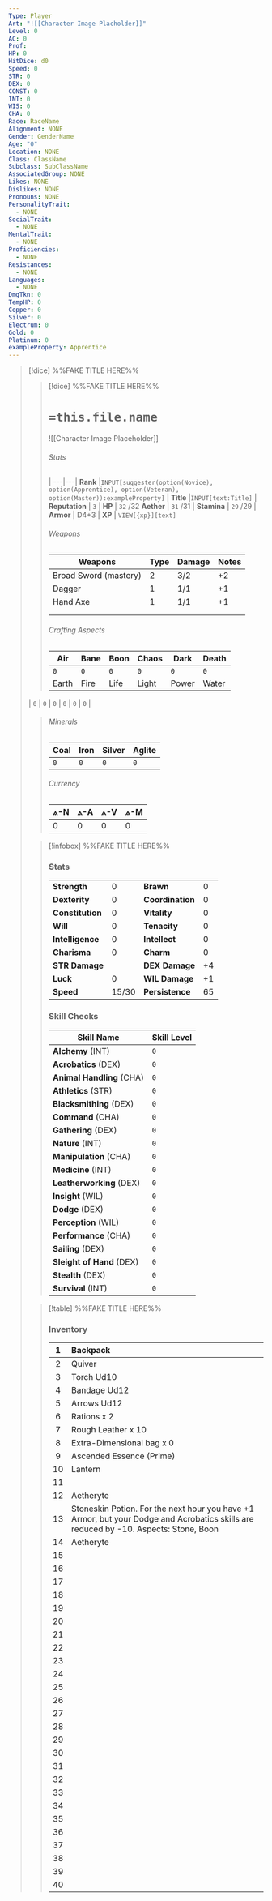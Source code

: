 ```yaml
---
Type: Player
Art: "![[Character Image Placholder]]"
Level: 0
AC: 0
Prof: 
HP: 0
HitDice: d0
Speed: 0
STR: 0
DEX: 0
CONST: 0
INT: 0
WIS: 0
CHA: 0
Race: RaceName
Alignment: NONE
Gender: GenderName
Age: "0"
Location: NONE
Class: ClassName
Subclass: SubClassName
AssociatedGroup: NONE
Likes: NONE
Dislikes: NONE
Pronouns: NONE
PersonalityTrait:
  - NONE
SocialTrait:
  - NONE
MentalTrait:
  - NONE
Proficiencies:
  - NONE
Resistances:
  - NONE
Languages:
  - NONE
DmgTkn: 0
TempHP: 0
Copper: 0
Silver: 0
Electrum: 0
Gold: 0
Platinum: 0
exampleProperty: Apprentice
---
```

>[!dice] %%FAKE TITLE HERE%%
>> [!dice] %%FAKE TITLE HERE%%  
>> # `=this.file.name`
>> ![[Character Image Placeholder]]
>> ###### Stats
>>  |
>> ---|---|
>> **Rank** |`INPUT[suggester(option(Novice), option(Apprentice), option(Veteran), option(Master)):exampleProperty]` |
>>  **Title** |`INPUT[text:Title]` |
>> **Reputation** | `3` |
>>  **HP** | `32` /32
>> **Aether** | `31` /31 |
>> **Stamina** | `29` /29 |
>> **Armor** | D4+3  |
>> **XP** | `VIEW[{xp}][text]`
>>
>> ###### Weapons
>>| **Weapons** | **Type** | **Damage** | **Notes** |
>>| ---------------------- | ---------------- | --------------- | ------------- |
>>| Broad Sword (mastery)  | 2                | 3/2             | +2              |
>>| Dagger                 | 1                | 1/1             | +1              |
>>|Hand Axe               | 1                | 1/1             | +1              |
>>|                        |                  |                 |                 |
>>|                        |                  |                 |                 |
>> ###### Crafting Aspects
>>| Air   | Bane | Boon | Chaos | Dark  | Death |
>>| ----- | ---- | ---- | ----- | ----- | ----- |
>>| `0`   | `0`  | `0`  | `0`   | `0`   | `0`   |
>>| Earth | Fire | Life | Light | Power | Water |
>| `0`   | `0`  | `0`  | `0`   | `0`   | `0`   |
>>###### Minerals
>>
>>| Coal | Iron | Silver | Aglite |
>>| ---- | ---- | ------ | ------ |
>>| `0`  | `0`  | `0`    | `0`    |
>>  ###### Currency
>>| **⟑-N**         | **⟑-A**         | **⟑-V**         | **⟑-M**         |
>>| -------------- | -------------- | ------------ | ---------------- |
>>| 0 | 0 | 0 | 0 |
>
>>[!infobox] %%FAKE TITLE HERE%%
>> ### Stats
>> |        |         |            |            |
>>| ---- | ---- | ------ | ------ |
>>| **Strength**     | 0 | **Brawn**        | 0 |
>>| **Dexterity**    | 0 | **Coordination** | 0 |
>>| **Constitution** | 0 | **Vitality**     | 0 |
>>| **Will**         | 0 | **Tenacity**     |0|
>>| **Intelligence** | 0 | **Intellect**    | 0 |
>>| **Charisma**     | 0 | **Charm**        | 0 |
>>| **STR Damage**   |   | **DEX Damage**   |+4  |
>>| **Luck**        | 0 |  **WIL Damage**  | +1 |
>>|     **Speed**   | 15/30| **Persistence** | 65|
>> ### Skill Checks
>>| **Skill Name**                | **Skill Level** |
>>| ------------------------- | ----------- |
>>| **Alchemy** (INT)         | `0`           |
>>| **Acrobatics** (DEX)      | `0`           |
>>| **Animal Handling** (CHA) | `0`           |
>>| **Athletics** (STR)       | `0`           |
>>| **Blacksmithing** (DEX)   | `0`           |
>>| **Command** (CHA)         | `0`           |
>>| **Gathering** (DEX)       | `0`           |
>>|**Nature** (INT)          | `0`           |
>>| **Manipulation** (CHA)    | `0`           |
>>| **Medicine** (INT)        | `0`           |
>>| **Leatherworking** (DEX)  | `0`           |
>>| **Insight** (WIL)         | `0`           |
>>| **Dodge** (DEX)           | `0`           |
>>| **Perception** (WIL)      | `0`           |
>>| **Performance** (CHA)     | `0`           |
>>| **Sailing** (DEX)         | `0`           |
>>| **Sleight of Hand** (DEX) | `0`           |
>>| **Stealth** (DEX)         | `0`           |
>>| **Survival** (INT)        | `0`           |
>
>>[!table] %%FAKE TITLE HERE%%
>> ### Inventory
>>|  1  | Backpack                                                                                                                             |
>>| :-: | :----------------------------------------------------------------------------------------------------------------------------------- |
>>|  2  | Quiver                                                                                                                               |
>>|  3  | Torch Ud10                                                                                                                           |
>>|  4  | Bandage Ud12                                                                                                                         |
>>|  5  | Arrows Ud12                                                                                                                          |
>>|  6  | Rations x 2                                                                                                                          |
>>|  7  | Rough Leather x 10                                                                                                                   |
>>|  8  | Extra-Dimensional bag x 0                                                                                                            |
>>|  9  | Ascended Essence (Prime)                                                                                                             |
>>| 10  | Lantern                                                                                                                              |
>>| 11  |                                                                                                                                      |
>>| 12  | Aetheryte                                                                                                                            |
>>| 13  | Stoneskin Potion. For the next hour you have +1 Armor, but your Dodge and Acrobatics skills are reduced by -10. Aspects: Stone, Boon |
>>| 14  | Aetheryte                                                                                                                            |
>>| 15  |                                                                                                                                      |
>>| 16  |                                                                                                                                      |
>>| 17  |                                                                                                                                      |
>>| 18  |                                                                                                                                      |
>>| 19  |                                                                                                                                      |
>>| 20  |                                                                                                                                      |
>>| 21  |                                                                                                                                      |
>>| 22  |                                                                                                                                      |
>>| 23  |                                                                                                                                      |
>>| 24  |                                                                                                                                      |
>>| 25  |                                                                                                                                      |
>>| 26  |                                                                                                                                      |
>>| 27  |                                                                                                                                      |
>>| 28  |                                                                                                                                      |
>>| 29  |                                                                                                                                      |
>>| 30  |                                                                                                                                      |
>>| 31  |                                                                                                                                      |
>>| 32  |                                                                                                                                      |
>>| 33  |                                                                                                                                      |
>>| 34  |                                                                                                                                      |
>>| 35  |                                                                                                                                      |
>>| 36  |                                                                                                                                      |
>>| 37  |                                                                                                                                      |
>>| 38  |                                                                                                                                      |
>>| 39  |                                                                                                                                      |
>>| 40  |                                                                                                                                      |